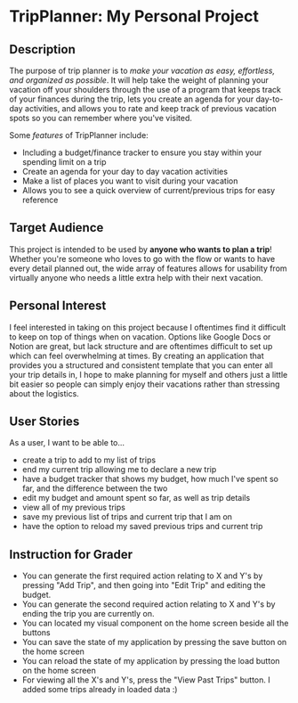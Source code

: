 # TripPlanner: My Personal Project 

## Description 

The purpose of trip planner is to *make your vacation as easy, effortless, and organized as
possible*. It will help take the weight of planning your vacation off your shoulders through the use 
of a program that keeps track of your finances during the trip, lets you create an agenda for your
day-to-day activities, and allows you to rate and keep track of previous vacation spots so you 
can remember where you've visited. 

Some *features* of TripPlanner include:
- Including a budget/finance tracker to ensure you stay within your spending limit on a trip
- Create an agenda for your day to day vacation activities
- Make a list of places you want to visit during your vacation
- Allows you to see a quick overview of current/previous trips for easy reference 

## Target Audience 

This project is intended to be used by **anyone who wants to plan a trip**! Whether you're 
someone who loves to go with the flow or wants to have every detail planned out, the wide 
array of features allows for usability from virtually anyone who needs a little extra help 
with their next vacation. 

## Personal Interest

I feel interested in taking on this project because I oftentimes find it difficult to keep on 
top of things when on vacation. Options like Google Docs or Notion are great, but lack structure and are
oftentimes difficult to set up which can feel overwhelming at times. By creating an application that provides you 
a structured and consistent template that you can enter all your trip details in, I hope to make planning for myself and 
others just a little bit easier so people can simply enjoy their vacations rather than stressing about the logistics. 

## User Stories 

As a user, I want to be able to...
- create a trip to add to my list of trips 
- end my current trip allowing me to declare a new trip 
- have a budget tracker that shows my budget, how much I've spent so far, and the difference between the two
- edit my budget and amount spent so far, as well as trip details
- view all of my previous trips
- save my previous list of trips and current trip that I am on
- have the option to reload my saved previous trips and current trip

## Instruction for Grader 

- You can generate the first required action relating to X and Y's by pressing "Add Trip", and then going into "Edit Trip" and editing the budget. 
- You can generate the second required action relating to X and Y's by ending the trip you are currently on. 
- You can located my visual component on the home screen beside all the buttons 
- You can save the state of my application by pressing the save button on the home screen
- You can reload the state of my application by pressing the load button on the home screen 
- For viewing all the X's and Y's, press the "View Past Trips" button. I added some trips already in loaded data :) 